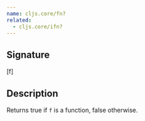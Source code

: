 ```yaml
---
name: cljs.core/fn?
related:
  - cljs.core/ifn?
---
```


## Signature
[f]


## Description

Returns true if `f` is a function, false otherwise.
